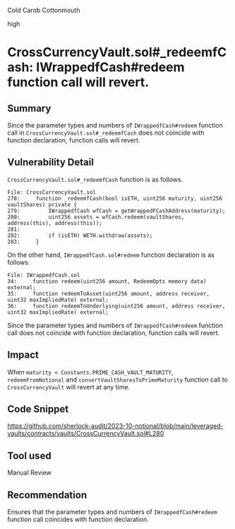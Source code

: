 Cold Carob Cottonmouth

high

# CrossCurrencyVault.sol#_redeemfCash: IWrappedfCash#redeem function call will revert.

## Summary
Since the parameter types and numbers of `IWrappedfCash#redeem` function call in `CrossCurrencyVault.sol#_redeemfCash` does not coincide with function declaration, function calls will revert.

## Vulnerability Detail
`CrossCurrencyVault.sol#_redeemfCash` function is as follows.
```solidity
File: CrossCurrencyVault.sol
278:     function _redeemfCash(bool isETH, uint256 maturity, uint256 vaultShares) private {
279:         IWrappedfCash wfCash = getWrappedFCashAddress(maturity);
280:         uint256 assets = wfCash.redeem(vaultShares, address(this), address(this));
281: 
282:         if (isETH) WETH.withdraw(assets);
283:     }
```
On the other hand, `IWrappedfCash.sol#redeem` function declaration is as follows.
```solidity
File: IWrappedfCash.sol
34:     function redeem(uint256 amount, RedeemOpts memory data) external;
35:     function redeemToAsset(uint256 amount, address receiver, uint32 maxImpliedRate) external;
36:     function redeemToUnderlying(uint256 amount, address receiver, uint32 maxImpliedRate) external;
```
Since the parameter types and numbers of `IWrappedfCash#redeem` function call does not coincide with function declaration, function calls will revert.


## Impact
When `maturity < Constants.PRIME_CASH_VAULT_MATURITY`, `redeemFromNotional` and `convertVaultSharesToPrimeMaturity` function call to `CrossCurrencyVault` will revert at any time.

## Code Snippet
https://github.com/sherlock-audit/2023-10-notional/blob/main/leveraged-vaults/contracts/vaults/CrossCurrencyVault.sol#L280

## Tool used

Manual Review

## Recommendation
Ensures that the parameter types and numbers of `IWrappedfCash#redeem` function call coincides with function declaration.